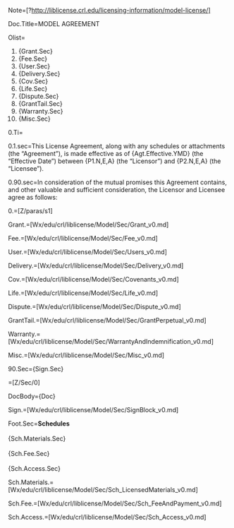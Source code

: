 Note=[?http://liblicense.crl.edu/licensing-information/model-license/]

Doc.Title=MODEL AGREEMENT

Olist=<ol><li>{Grant.Sec}<li>{Fee.Sec}<li>{User.Sec}<li>{Delivery.Sec}<li>{Cov.Sec}<li>{Life.Sec}<li>{Dispute.Sec}<li>{GrantTail.Sec}<li>{Warranty.Sec}<li>{Misc.Sec}</ol>

0.Ti=</i>

0.1.sec=This License Agreement, along with any schedules or attachments (the “Agreement”), is made effective as of {Agt.Effective.YMD} (the “Effective Date”) between {P1.N,E,A} (the “Licensor”) and {P2.N,E,A} (the “Licensee”).

0.90.sec=In consideration of the mutual promises this Agreement contains, and other valuable and sufficient consideration, the Licensor and Licensee agree as follows:

0.=[Z/paras/s1]

Grant.=[Wx/edu/crl/liblicense/Model/Sec/Grant_v0.md]

Fee.=[Wx/edu/crl/liblicense/Model/Sec/Fee_v0.md]

User.=[Wx/edu/crl/liblicense/Model/Sec/Users_v0.md]

Delivery.=[Wx/edu/crl/liblicense/Model/Sec/Delivery_v0.md]

Cov.=[Wx/edu/crl/liblicense/Model/Sec/Covenants_v0.md]

Life.=[Wx/edu/crl/liblicense/Model/Sec/Life_v0.md]

Dispute.=[Wx/edu/crl/liblicense/Model/Sec/Dispute_v0.md]

GrantTail.=[Wx/edu/crl/liblicense/Model/Sec/GrantPerpetual_v0.md]

Warranty.=[Wx/edu/crl/liblicense/Model/Sec/WarrantyAndIndemnification_v0.md]

Misc.=[Wx/edu/crl/liblicense/Model/Sec/Misc_v0.md]

90.Sec={Sign.Sec}

=[Z/Sec/0]

DocBody={Doc}

Sign.=[Wx/edu/crl/liblicense/Model/Sec/SignBlock_v0.md]

Foot.Sec=<b>Schedules</b><br><br>{Sch.Materials.Sec}<br><br>{Sch.Fee.Sec}<br><br>{Sch.Access.Sec}

Sch.Materials.=[Wx/edu/crl/liblicense/Model/Sec/Sch_LicensedMaterials_v0.md]

Sch.Fee.=[Wx/edu/crl/liblicense/Model/Sec/Sch_FeeAndPayment_v0.md]

Sch.Access.=[Wx/edu/crl/liblicense/Model/Sec/Sch_Access_v0.md]